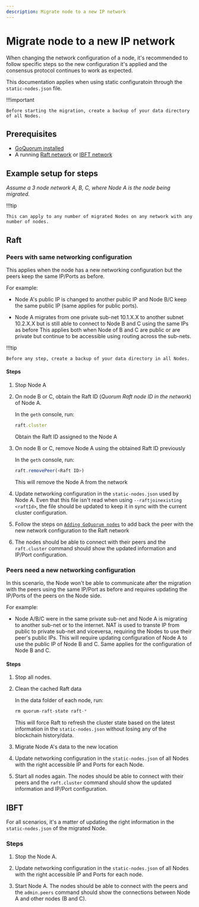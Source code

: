 ```yaml
---
description: Migrate node to a new IP network
---
```


# Migrate node to a new IP network

When changing the network configuration of a node, it's recommended to follow specific steps so the new configuration it's applied and the consensus protocol continues to work as expected.

This documentation applies when using static configuratoin through the `static-nodes.json` file.

!!!important

    Before starting the migration, create a backup of your data directory of all Nodes.

## Prerequisites

- [GoQuorum installed](../GetStarted/Install.md)
- A running [Raft network](../../Tutorials/Create-a-Raft-network.md) or [IBFT network](../../Tutorials/Create-IBFT-Network.md)

## Example setup for steps

*Assume a 3 node network A, B, C, where Node A is the node being migrated.*

!!!tip

    This can apply to any number of migrated Nodes on any network with any number of nodes.

## Raft

### Peers with same networking configuration

This applies when the node has a new networking configuration but the peers keep the same IP/Ports as before.

For example:

- Node A's public IP is changed to another public IP and Node B/C keep the same public IP (same applies for public ports).

- Node A migrates from one private sub-net 10.1.X.X to another subnet 10.2.X.X but is still able to connect to Node B and C using the same IPs as before
    This applies both when Node of B and C are public or are private but continue to be accessible using routing across the sub-nets.

!!!tip

    Before any step, create a backup of your data directory in all Nodes.

#### Steps

1. Stop Node A

1. On node B or C, obtain the Raft ID (_Quorum Raft node ID in the network_) of Node A.

    In the `geth` console, run:

    ```js
    raft.cluster
    ```

    Obtain the Raft ID assigned to the Node A

1. On node B or C, remove Node A using the obtained Raft ID previously

    In the `geth` console, run:

    ```js
    raft.removePeer(<Raft ID>)
    ```

    This will remove the Node A from the network

1. Update networking configuration in the `static-nodes.json` used by Node A.
    Even that this file isn't read when using `--raftjoinexisting <raftId>`, the file should be updated to keep it in sync with the current cluster configuration.

1. Follow the steps on [`Adding GoQuorum nodes`](./add_node_examples.md#raft) to add back the peer with the new network configuration to the Raft network

1. The nodes should be able to connect with their peers and the `raft.cluster` command should show the updated information and IP/Port configuration.

### Peers need a new networking configuration

In this scenario, the Node won't be able to communicate after the migration with the peers using the same IP/Port as before and requires updating the IP/Ports of the peers on the Node side.

For example:

- Node A/B/C were in the same private sub-net and Node A is migrating to another sub-net or to the internet. NAT is used to transte IP from public to private sub-net and viceversa, requiring the Nodes to use their peer's public IPs.
    This will require updating configuration of Node A to use the public IP of Node B and C.
    Same applies for the configuration of Node B and C.

#### Steps

1. Stop all nodes.

1. Clean the cached Raft data

    In the data folder of each node, run:

    ```js
    rm quorum-raft-state raft-*
    ```

    This will force Raft to refresh the cluster state based on the latest information in the `static-nodes.json` without losing any of the blockchain history/data.

1. Migrate Node A's data to the new location

1. Update networking configuration in the `static-nodes.json` of all Nodes with the right accessible IP and Ports for each Node.

1. Start all nodes again.
    The nodes should be able to connect with their peers and the `raft.cluster` command should show the updated information and IP/Port configuration.

## IBFT

For all scenarios, it's a matter of updating the right information in the `static-nodes.json` of the migrated Node.

### Steps

1. Stop the Node A.

1. Update networking configuration in the `static-nodes.json` of all Nodes with the right accessible IP and Ports for each node.

1. Start Node A.
    The nodes should be able to connect with the peers and the `admin.peers` command should show the connections between Node A and other nodes (B and C).
